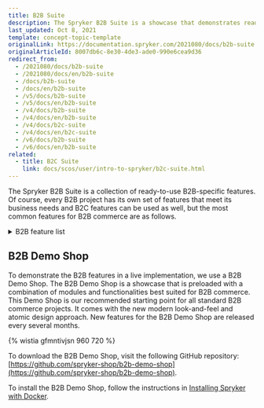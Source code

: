 ```yaml
---
title: B2B Suite
description: The Spryker B2B Suite is a showcase that demonstrates ready-to-use B2B-specific Spryker features in a live implementation.
last_updated: Oct 8, 2021
template: concept-topic-template
originalLink: https://documentation.spryker.com/2021080/docs/b2b-suite
originalArticleId: 8007db6c-8e30-4de3-ade0-990e6cea9d36
redirect_from:
  - /2021080/docs/b2b-suite
  - /2021080/docs/en/b2b-suite
  - /docs/b2b-suite
  - /docs/en/b2b-suite
  - /v5/docs/b2b-suite
  - /v5/docs/en/b2b-suite
  - /v4/docs/b2b-suite
  - /v4/docs/en/b2b-suite
  - /v4/docs/b2c-suite
  - /v4/docs/en/b2c-suite
  - /v6/docs/b2b-suite
  - /v6/docs/en/b2b-suite
related:
  - title: B2C Suite
    link: docs/scos/user/intro-to-spryker/b2c-suite.html
---
```


The Spryker B2B Suite is a collection of ready-to-use B2B-specific features. Of course, every B2B project has its own set of features that meet its business needs and B2C features can be used as well, but the most common features for B2B commerce are as follows.

<details>
<summary markdown='span'>B2B feature list</summary>

- [Configurable Product](/docs/scos/user/features/{{site.version}}/configurable-product-feature-overview.html)
- [Return Management](/docs/scos/user/features/{{site.version}}/return-management-feature-overview/return-management-feature-overview.html)
- [Configurable Bundle](/docs/scos/user/features/{{site.version}}/configurable-bundle-feature-overview.html)
- [Comments](/docs/scos/user/features/{{site.version}}/comments-feature-overview.html)
- [Persistent Cart Sharing](/docs/pbc/all/cart-and-checkout/persistent-cart-sharing-feature-overview.html)
- [Resource Sharing](/docs/scos/user/features/{{site.version}}/resource-sharing-feature-overview.html)
- [Quotation Process](/docs/scos/user/features/{{site.version}}/quotation-process-feature-overview.html)
- [Scheduled Prices](/docs/pbc/all/price-management/scheduled-prices-feature-overview.html)
- [Approval process](/docs/scos/user/features/{{site.version}}/approval-process-feature-overview.html)
- [Availability Notification](/docs/scos/user/features/{{site.version}}/availability-notification-feature-overview.html)
- [Customer Account Management](/docs/scos/user/features/{{site.version}}/customer-account-management-feature-overview/customer-account-management-feature-overview.html)
- [Customer Access](/docs/scos/user/features/{{site.version}}/customer-access-feature-overview.html)
- [Company Account](/docs/scos/user/features/{{site.version}}/company-account-feature-overview/company-account-feature-overview.html)
- [Order Management](/docs/scos/user/features/{{site.version}}/order-management-feature-overview/order-management-feature-overview.html)
- [Refunds](/docs/scos/user/features/{{site.version}}/refunds-feature-overview.html)
- [Reclamations](/docs/scos/user/features/{{site.version}}/reclamations-feature-overview.html)
- [State Machine](/docs/scos/dev/back-end-development/data-manipulation/datapayload-conversion/state-machine/order-process-modelling-via-state-machines.html)
- [Inventory Management](/docs/pbc/all/warehouse-management-system/inventory-management-feature-overview.html)
- [Spryker Core Back Office](/docs/scos/user/features/{{site.version}}/spryker-core-back-office-feature-overview/spryker-core-back-office-feature-overview.html)
<!---- [Development tools]()-->
<!---- [Deployment tools]()-->
- [Shopping Lists](/docs/pbc/all/shopping-list-and-wishlist/shopping-lists-feature-overview/shopping-lists-feature-overview.html)
<!---- [Merchant]()-->
- [Merchant Product restrictions](/docs/scos/user/features/{{site.version}}/merchant-product-restrictions-feature-overview.html)
- [Merchant B2B Contracts](/docs/scos/user/features/{{site.version}}/merchant-b2b-contracts-feature-overview.html)
- [Merchant Custom Prices](/docs/pbc/all/price-management/merchant-custom-prices-feature-overview.html)
- [Merchant Order Threshold](/docs/scos/user/features/{{site.version}}/checkout-feature-overview/order-thresholds-overview.html)
- [Prices](/docs/pbc/all/price-management/prices-feature-overview/prices-feature-overview.html)
- [Tax](/docs/scos/user/features/{{site.version}}/tax-feature-overview.html)
- [Promotions & Discounts](/docs/scos/user/features/{{site.version}}/promotions-discounts-feature-overview.html)
- [Cart](/docs/scos/user/features/{{site.version}}/cart-feature-overview/cart-feature-overview.html)
- [Multiple carts](/docs/scos/user/features/{{site.version}}/multiple-carts-feature-overview.html)
- [Quick add to cart](/docs/pbc/all/cart-and-checkout/quick-add-to-cart-feature-overview.html)
- [Shared carts](/docs/pbc/all/cart-and-checkout/shared-carts-feature-overview.html)
- [Reorder](/docs/scos/user/features/{{site.version}}/reorder-feature-overview.html)
- [Shipment](/docs/scos/user/features/{{site.version}}/shipment-feature-overview.html)
- [Agent Assist](/docs/pbc/all/user-management/{{site.version}}/agent-assist-feature-overview.html)
- [Payments](/docs/scos/user/features/{{site.version}}/payments-feature-overview.html)
<!---- [Invoice]()-->
- [Checkout](/docs/scos/user/features/{{site.version}}/checkout-feature-overview/checkout-feature-overview.html)
- [Mailing & Notifications](/docs/scos/user/features/{{site.version}}/mailing-and-notifications-feature-overview.html)
- [Spryker Core](/docs/scos/user/features/{{site.version}}/spryker-core-feature-overview/spryker-core-feature-overview.html)
- [Product](/docs/scos/user/features/{{site.version}}/product-feature-overview/product-feature-overview.html)
- [Measurement units](/docs/scos/user/features/{{site.version}}/measurement-units-feature-overview.html)
- [Packaging units](/docs/scos/user/features/{{site.version}}/packaging-units-feature-overview.html)
- [Alternative Products](/docs/scos/user/features/{{site.version}}/alternative-products-feature-overview.html)
- [Product Groups](/docs/scos/user/features/{{site.version}}/product-groups-feature-overview.html)
- [Product Relations](/docs/scos/user/features/{{site.version}}/product-relations-feature-overview.html)
- [Product Sets](/docs/scos/user/features/{{site.version}}/product-sets-feature-overview.html)
- [Product Options](/docs/scos/user/features/{{site.version}}/product-options-feature-overview.html)
- [Product Barcode](/docs/scos/user/features/{{site.version}}/product-barcode-feature-overview.html)
- [Product Bundles](/docs/scos/user/features/{{site.version}}/product-bundles-feature-overview.html)
<!---- [Product Customer Restrictions]()-->
- [Product Rating & Reviews](/docs/scos/user/features/{{site.version}}/product-rating-and-reviews-feature-overview.html)
- [Product Labels](/docs/scos/user/features/{{site.version}}/product-labels-feature-overview.html)
- [Product Lists](/docs/scos/user/features/{{site.version}}/product-lists-feature-overview.html)
- [Non-splittable Products](/docs/scos/user/features/{{site.version}}/non-splittable-products-feature-overview.html)
- [Catalog](/docs/scos/user/features/{{site.version}}/catalog-feature-overview.html)
- [Category Management](/docs/scos/user/features/{{site.version}}/category-management-feature-overview.html)
- [Navigation](/docs/scos/user/features/{{site.version}}/navigation-feature-overview.html)
- [Search](/docs/scos/user/features/{{site.version}}/search-feature-overview/search-feature-overview.html)
- [CMS](/docs/scos/user/features/{{site.version}}/cms-feature-overview/cms-feature-overview.html)

<br>
</details>

## B2B Demo Shop
To demonstrate the B2B features in a live implementation, we use a B2B Demo Shop. The B2B Demo Shop is a showcase that is preloaded with a combination of modules and functionalities best suited for B2B commerce. This Demo Shop is our recommended starting point for all standard B2B commerce projects. It comes with the new modern look-and-feel and atomic design approach. New features for the B2B Demo Shop are released every several months.

{% wistia gfmntivjsn 960 720 %}

To download the B2B Demo Shop, visit the following GitHub repository: [https://github.com/spryker-shop/b2b-demo-shop](https://github.com/spryker-shop/b2b-demo-shop).

To install the B2B Demo Shop, follow the instructions in [Installing Spryker with Docker](/docs/scos/dev/setup/installing-spryker-with-docker/installing-spryker-with-docker.html).
